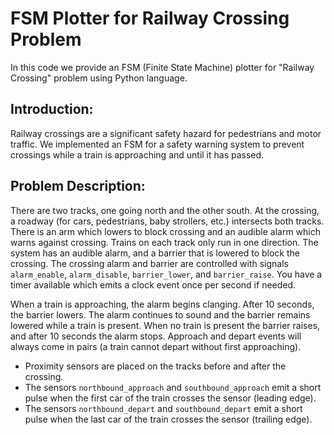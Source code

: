 # FSM Plotter for Railway Crossing Problem
In this code we provide an FSM (Finite State Machine) plotter for "Railway Crossing" problem using Python language.
## Introduction:
Railway crossings are a significant safety hazard for pedestrians and motor traffic. We implemented an FSM for a safety warning system to prevent crossings while a train is approaching and until it has passed.

## Problem Description:
There are two tracks, one going north and the other south. At the crossing, a roadway (for cars, pedestrians, baby strollers, etc.) intersects both tracks. There is an arm which lowers to block crossing and an audible alarm which warns against crossing. Trains on each track only run in one direction. The system has an audible alarm, and a barrier that is lowered to block the crossing. The crossing alarm and barrier are controlled with signals `alarm_enable`, `alarm_disable`, `barrier_lower`, and `barrier_raise`. You have a timer available which emits a clock event once per second if needed.

When a train is approaching, the alarm begins clanging.  After 10 seconds, the barrier lowers. The alarm continues to sound and the barrier remains lowered while a train is present. When no train is present the barrier raises, and after 10 seconds the alarm stops. Approach and depart events will always come in pairs (a train cannot depart without first approaching).

* Proximity sensors are placed on the tracks before and after the crossing.
* The sensors `northbound_approach` and `southbound_approach` emit a short pulse when the first car of the train crosses the sensor (leading edge).
* The sensors `northbound_depart` and `southbound_depart` emit a short pulse when the last car of the train crosses the sensor (trailing edge).
